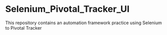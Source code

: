 # Selenium_Pivotal_Tracker_UI
This repository contains an automation framework practice using Selenium to Pivotal Tracker
